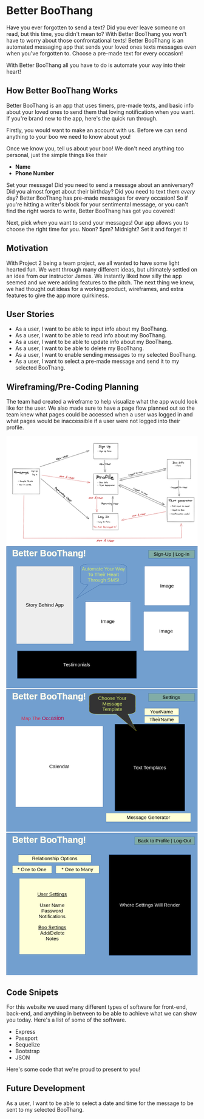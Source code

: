 # Better BooThang
Have you ever forgotten to send a text? Did you ever leave someone on read, but this time, you didn't mean to? With Better BooThang you won't have to worry about those confrontational texts! Better BooThang is an automated messaging app that sends your loved ones texts messages even when you've forgotten to. Choose a pre-made text for every occasion!

<!-- Commented out for Feasibilty Check -->
<!-- - Birthdays
- Anniversaries
- Holidays
- Everyday
- And so many more! -->

With Better BooThang all you have to do is automate your way into their heart!

## How Better BooThang Works
Better BooThang is an app that uses timers, pre-made texts, and basic info about your loved ones to send them that loving notification when you want. If you're brand new to the app, here's the quick run through.

Firstly, you would want to make an account with us. Before we can send anything to your boo we need to know about you!

Once we know you, tell us about your boo! We don't need anything too personal, just the simple things like their 
- **Name**
- **Phone Number**
<!-- Commented Out until we reach a soft MVP -->
<!-- - Birthday
- The day you two said "okay" to dating each other -->

Set your message! Did you need to send a message about an anniversary? Did you almost forget about their birthday? Did you need to text them *every* day? Better BooThang has pre-made messages for every occasion! So if you're hitting a writer's block for your sentimental message, or you can't find the right words to write, Better BooThang has got you covered!

Next, pick *when* you want to send your messages! Our app allows you to choose the right time for you. Noon? 5pm? Midnight? Set it and forget it!
<!-- Save specificity for AFTER MVP (Feasibility Check) -->
<!-- - A specific date of the year
- A special day of the month
- A certain day of the week
- Every single day. -->



## Motivation
With Project 2 being a team project, we all wanted to have some light hearted fun. We went through many different ideas, but ultimately settled on an idea from our instructor James. We instantly liked how silly the app seemed and we were adding features to the pitch. The next thing we knew, we had thought out ideas for a working product, wireframes, and extra features to give the app more quirkiness.

## User Stories
- As a user, I want to be able to input info about my BooThang.
- As a user, I want to be able to read info about my BooThang.
- As a user, I want to be able to update info about my BooThang.
- As a user, I want to be able to delete my BooThang.
- As a user, I want to enable sending messages to my selected BooThang.
- As a user, I want to select a pre-made message and send it to my selected BooThang.

## Wireframing/Pre-Coding Planning
The team had created a wireframe to help visualize what the app would look like for the user. We also made sure to have a page flow planned out so the team knew what pages could be accessed when a user was logged in and what pages would be inaccessible if a user were not logged into their profile.

![PageFlow](public/images/PageFlow.png)
![HomePage](public/images/BBTHome.png)
![MessagesPage](public/images/BBTMessages.png)
![Profile](public/images/BBTProfile.png)

## Code Snipets
For this website we used many different types of software for front-end, back-end, and anything in between to be able to achieve what we can show you today. Here's a list of some of the software.
- Express
- Passport
- Sequelize
- Bootstrap
- JSON

Here's some code that we're proud to present to you!

## Future Development
As a user, I want to be able to select a date and time for the message to be sent to my selected BooThang.